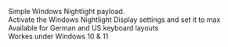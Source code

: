 Simple Windows Nightlight payload.</br>
Activate the Windows Nightlight Display settings and set it to max</br>
Available for German and US keyboard layouts</br>
Workes under Windows 10 & 11
